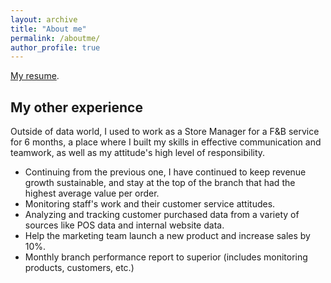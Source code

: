 ```yaml
---
layout: archive
title: "About me"
permalink: /aboutme/
author_profile: true
---
```

[My resume](resume.pdf).


## My other experience

Outside of data world, I used to work as a Store Manager for a F&B service for 6 months, a place where I built my skills in effective communication and teamwork, as well as my attitude's high level of responsibility.
- Continuing from the previous one, I have continued to keep revenue growth sustainable, and stay at the top of the branch that had the highest average value per order. 
- Monitoring staff's work and their customer service attitudes.
- Analyzing and tracking customer purchased data from a variety of sources like POS data and internal website data.
- Help the marketing team launch a new product and increase sales by 10%.
- Monthly branch performance report to superior (includes monitoring products, customers, etc.)
  

